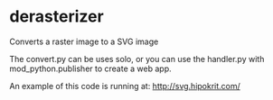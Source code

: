 derasterizer
============

Converts a raster image to a SVG image

The convert.py can be uses solo, or you can use the handler.py with mod_python.publisher to create a web app.

An example of this code is running at: http://svg.hipokrit.com/	

